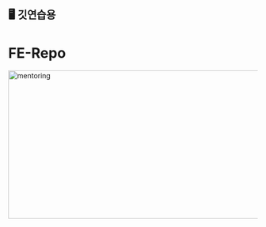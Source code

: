 ## 🖥️  깃연습용
# FE-Repo

<img width="1470" height="300" alt=mentoring image src="https://github.com/user-attachments/assets/153569c2-28ad-4c1c-bd36-819c3902eae1">
